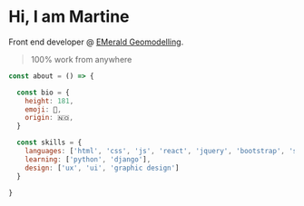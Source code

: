 # Hi, I am Martine 

Front end developer @ [EMerald Geomodelling](https://www.emerald-geomodelling.com/).

> 100% work from anywhere


```js
const about = () => {

  const bio = {
    height: 181, 
    emoji: 🦋,
    origin: 🇳🇴,
  }

  const skills = {
    languages: ['html', 'css', 'js', 'react', 'jquery', 'bootstrap', 'sass'],
    learning: ['python', 'django'],
    design: ['ux', 'ui', 'graphic design'] 
  }

}
```






<!--
**martineho/martineho** is a ✨ _special_ ✨ repository because its `README.md` (this file) appears on your GitHub profile.

Here are some ideas to get you started:

- 🔭 I’m currently working on ...
- 🌱 I’m currently learning ...
- 👯 I’m looking to collaborate on ...
- 🤔 I’m looking for help with ...
- 💬 Ask me about ...
- 📫 How to reach me: ...
- 😄 Pronouns: ...
- ⚡ Fun fact: ...
-->

